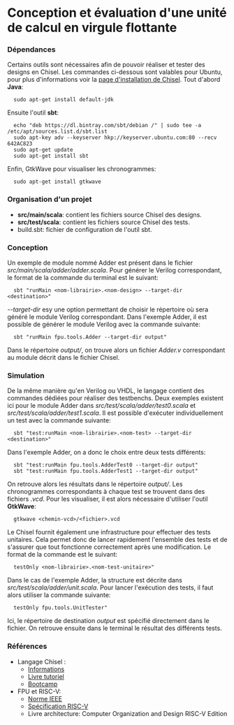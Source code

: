 # Conception et évaluation d'une unité de calcul en virgule flottante

### Dépendances
Certains outils sont nécessaires afin de pouvoir réaliser et tester des designs en Chisel.
Les commandes ci-dessous sont valables pour Ubuntu, pour plus d'informations voir la [page d'installation de Chisel](https://github.com/freechipsproject/chisel3/blob/master/SETUP.md).
Tout d'abord **Java**:

```
  sudo apt-get install default-jdk
```

Ensuite l'outil **sbt**:

```
  echo "deb https://dl.bintray.com/sbt/debian /" | sudo tee -a /etc/apt/sources.list.d/sbt.list
  sudo apt-key adv --keyserver hkp://keyserver.ubuntu.com:80 --recv 642AC823
  sudo apt-get update
  sudo apt-get install sbt
```

Enfin, GtkWave pour visualiser les chronogrammes:

```
  sudo apt-get install gtkwave
```

### Organisation d'un projet

- **src/main/scala**: contient les fichiers source Chisel des designs.
- **src/test/scala**: contient les fichiers source Chisel des tests.
- build.sbt: fichier de configuration de l'outil sbt.

### Conception
Un exemple de module nommé Adder est présent dans le fichier *src/main/scala/adder/adder.scala*.
Pour générer le Verilog correspondant, le format de la commande du terminal est le suivant:

```
  sbt "runMain <nom-librairie>.<nom-design> --target-dir <destination>"
```

*--target-dir* esy une option permettant de choisir le répertoire où sera généré le module Verilog correspondant.
Dans l'exemple Adder, il est possible de générer le module Verilog avec la commande suivante:

```
  sbt "runMain fpu.tools.Adder --target-dir output"
```

Dans le répertoire *output/*, on trouve alors un fichier *Adder.v* correspondant au module décrit dans le fichier Chisel.

### Simulation
De la même manière qu'en Verilog ou VHDL, le langage contient des commandes dédiées pour réaliser des testbenchs.
Deux exemples existent ici pour le module Adder dans *src/test/scala/adder/test0.scala* et *src/test/scala/adder/test1.scala*.
Il est possible d'exécuter individuellement un test avec la commande suivante:

```
  sbt "test:runMain <nom-librairie>.<nom-test> --target-dir <destination>"
```

Dans l'exemple Adder, on a donc le choix entre deux tests différents:

```
  sbt "test:runMain fpu.tools.AdderTest0 --target-dir output"
  sbt "test:runMain fpu.tools.AdderTest1 --target-dir output"
```

On retrouve alors les résultats dans le répertoire *output/*.
Les chronogrammes correspondants à chaque test se trouvent dans des fichiers *.vcd*.
Pour les visualiser, il est alors nécessaire d'utiliser l'outil **GtkWave**:

```
  gtkwave <chemin-vcd>/<fichier>.vcd
```

Le Chisel fournit également une infrastructure pour effectuer des tests unitaires.
Cela permet donc de lancer rapidement l'ensemble des tests et de s'assurer que tout fonctionne correctement après une modification.
Le format de la commande est le suivant:

```
  testOnly <nom-librairie>.<nom-test-unitaire>"
```

Dans le cas de l'exemple Adder, la structure est décrite dans *src/test/scala/adder/unit.scala*.
Pour lancer l'exécution des tests, il faut alors utiliser la commande suivante:

```
  testOnly fpu.tools.UnitTester"
```

Ici, le répertoire de destination *output* est spécifié directement dans le fichier.
On retrouve ensuite dans le terminal le résultat des différents tests.

### Références

- Langage Chisel :
  - [Informations](https://github.com/freechipsproject/chisel3)
  - [Livre tutoriel](https://github.com/schoeberl/chisel-book)
  - [Bootcamp](https://mybinder.org/v2/gh/freechipsproject/chisel-bootcamp/master)
- FPU et RISC-V:
  - [Norme IEEE](https://fr.wikipedia.org/wiki/IEEE_754)
  - [Spécification RISC-V](docs/riscv-spec.pdf)
  - Livre architecture: Computer Organization and Design RISC-V Edition
